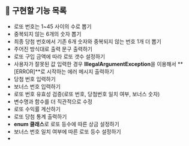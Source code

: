 ## 🚀 구현할 기능 목록

- 로또 번호는 1~45 사이의 수로 뽑기
- 중복되지 않는 6개의 숫자 뽑기
- 최종 당첨 번호에서 기존 6개 숫자와 중복되지 않는 번호 1개 더 뽑기
- 주어진 방식대로 출력 문구 출력하기
- 로또 구입 금액에 따라 로또 갯수 설정하기
- 사용자가 잘못된 값 입력한 경우 **IllegalArgumentException**을 이용해서
**[ERROR]**로 시작하는 에러 메시지 출력하기
- 당첨 번호 입력하기
- 보너스 번호 입력하기
- 로또 번호 유효성 검증(로또 번호, 당첨번호 일치 여부, 보너스 숫자)
- 변수명과 함수를 더 직관적으로 수정
- 로또 수익률 계산하기
- 로또 당첨 통계 출력하기
- **enum 클래스**로 로또 등수에 따른 상금 설정하기
- 보너스 번호 일치 여부에 따른 로또 등수 설정하기
- 
